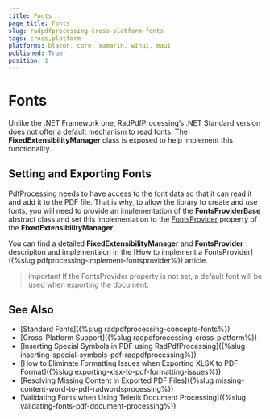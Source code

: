 ```yaml
---
title: Fonts
page_title: Fonts
slug: radpdfprocessing-cross-platform-fonts
tags: cross,platform
platforms: blazor, core, xamarin, winui, maui
published: True
position: 1
---
```


# Fonts

Unlike the .NET Framework one, RadPdfProcessing’s .NET Standard version does not offer a default mechanism to read fonts. The **FixedExtensibilityManager** class is exposed to help implement this functionality.

## Setting and Exporting Fonts

PdfProcessing needs to have access to the font data so that it can read it and add it to the PDF file. That is why, to allow the library to create and use fonts, you will need to provide an implementation of the **FontsProviderBase** abstract class and set this implementation to the <u>FontsProvider</u> property of the **FixedExtensibilityManager**.

You can find a detailed **FixedExtensibilityManager** and **FontsProvider** descripiton and implementaion in the [How to implement a FontsProvider]({%slug pdfprocessing-implement-fontsprovider%}) article. 

>important If the FontsProvider property is not set, a default font will be used when exporting the document.
	
## See Also

 * [Standard Fonts]({%slug radpdfprocessing-concepts-fonts%})
 * [Cross-Platform Support]({%slug radpdfprocessing-cross-platform%})
 * [Inserting Special Symbols in PDF using RadPdfProcessing]({%slug inserting-special-symbols-pdf-radpdfprocessing%})
 * [How to Eliminate Formatting Issues when Exporting XLSX to PDF Format]({%slug exporting-xlsx-to-pdf-formatting-issues%})
 * [Resolving Missing Content in Exported PDF Files]({%slug missing-content-word-to-pdf-radwordsprocessing%})
 * [Validating Fonts when Using Telerik Document Processing]({%slug validating-fonts-pdf-document-processing%})

